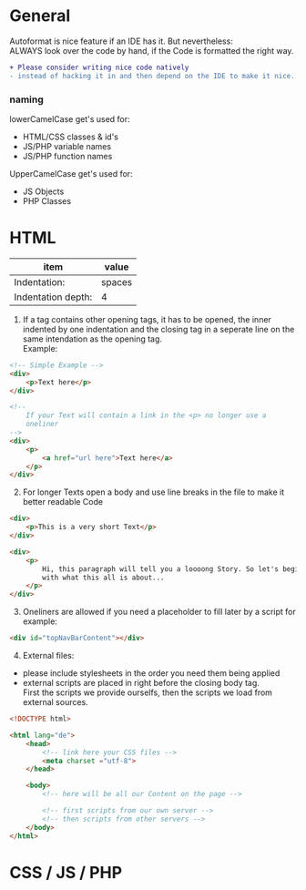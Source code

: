 # General
Autoformat is nice feature if an IDE has it. But nevertheless:  
ALWAYS look over the code by hand, if the Code is formatted the right
way.  

```diff
+ Please consider writing nice code natively
- instead of hacking it in and then depend on the IDE to make it nice.
```

### naming
lowerCamelCase get's used for:
  * HTML/CSS classes & id's
  * JS/PHP variable names
  * JS/PHP function names

UpperCamelCase get's used for:
  * JS Objects
  * PHP Classes

# HTML

| item               | value             |
| ------------------ | ----------------- |
| Indentation:       | spaces            |
| Indentation depth: | 4                 |

  1. If a tag contains other opening tags, it has to be opened,
     the inner indented by one indentation and the closing tag in a
     seperate line on the same intendation as the opening tag.  
     Example:

```html
<!-- Simple Example -->
<div>
    <p>Text here</p>
</div>

<!--
    If your Text will contain a link in the <p> no longer use a 
    oneliner
-->
<div>
    <p>
        <a href="url here">Text here</a>
    </p>
</div>

```

  2. For longer Texts open a body and use line breaks in the file to 
     make it better readable Code

```html
<div>
    <p>This is a very short Text</p>
</div>

<div>
    <p>
        Hi, this paragraph will tell you a loooong Story. So let's begin
        with what this all is about...
    </p>
</div>
```


  3. Oneliners are allowed if you need a placeholder to fill later by
     a script for example:

```html
<div id="topNavBarContent"></div>
```

  4. External files:
  * please include stylesheets in the order you need them being applied
  * external scripts are placed in right before the closing body tag.  
    First the scripts we provide ourselfs, then the scripts we load from
    external sources.

```html
<!DOCTYPE html>

<html lang="de">
    <head>
        <!-- link here your CSS files -->
        <meta charset ="utf-8">
    </head>

    <body>
        <!-- here will be all our Content on the page -->

        <!-- first scripts from our own server -->
        <!-- then scripts from other servers -->
    </body>
</html>
```

# CSS / JS / PHP
